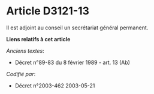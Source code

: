 # Article D3121-13

Il est adjoint au conseil un secrétariat général permanent.

**Liens relatifs à cet article**

_Anciens textes_:

  - Décret n°89-83 du 8 février 1989 - art. 13 (Ab)

_Codifié par_:

  - Décret n°2003-462 2003-05-21
